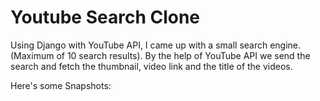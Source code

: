# Youtube Search Clone

Using Django with YouTube API, I came up with a small search engine.
(Maximum of 10 search results). By the help of YouTube API we send the search and fetch the thumbnail, video link and the title of the videos.

Here's some Snapshots:

